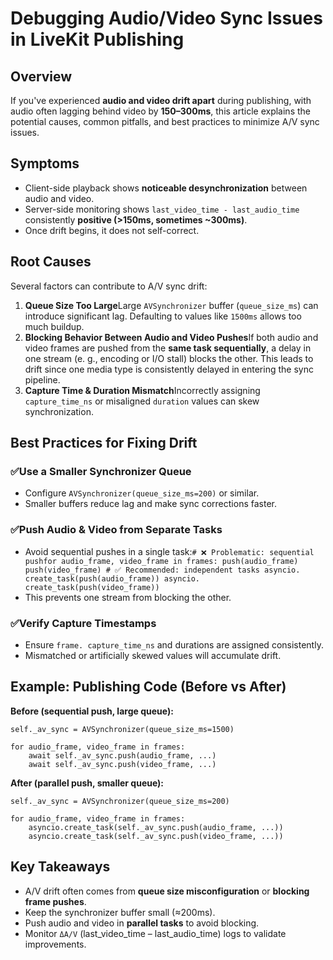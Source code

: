 # Debugging Audio/Video Sync Issues in LiveKit Publishing

## Overview

If you've experienced **audio and video drift apart** during publishing, with audio often lagging behind video by **150–300ms**, this article explains the potential causes, common pitfalls, and best practices to minimize A/V sync issues.


## Symptoms


- Client-side playback shows **noticeable desynchronization** between audio and video.
- Server-side monitoring shows `last_video_time - last_audio_time` consistently **positive (>150ms, sometimes ~300ms)**.
- Once drift begins, it does not self-correct.


## Root Causes

Several factors can contribute to A/V sync drift:


1. **Queue Size Too Large**Large `AVSynchronizer` buffer (`queue_size_ms`) can introduce significant lag. Defaulting to values like `1500ms` allows too much buildup.
2. **Blocking Behavior Between Audio and Video Pushes**If both audio and video frames are pushed from the **same task sequentially**, a delay in one stream (e. g., encoding or I/O stall) blocks the other. This leads to drift since one media type is consistently delayed in entering the sync pipeline.
3. **Capture Time & Duration Mismatch**Incorrectly assigning `capture_time_ns` or misaligned `duration` values can skew synchronization.


## Best Practices for Fixing Drift


### ✅Use a Smaller Synchronizer Queue


- Configure `AVSynchronizer(queue_size_ms=200)` or similar.
- Smaller buffers reduce lag and make sync corrections faster.


### ✅Push Audio & Video from Separate Tasks


- Avoid sequential pushes in a single task:`# ❌ Problematic: sequential pushfor audio_frame, video_frame in frames: push(audio_frame) push(video_frame) # ✅ Recommended: independent tasks asyncio. create_task(push(audio_frame)) asyncio. create_task(push(video_frame)) `
- This prevents one stream from blocking the other.


### ✅Verify Capture Timestamps


- Ensure `frame. capture_time_ns` and durations are assigned consistently.
- Mismatched or artificially skewed values will accumulate drift.


## Example: Publishing Code (Before vs After)

**Before (sequential push, large queue):**


```
self._av_sync = AVSynchronizer(queue_size_ms=1500)

for audio_frame, video_frame in frames:
    await self._av_sync.push(audio_frame, ...)
    await self._av_sync.push(video_frame, ...)

```

**After (parallel push, smaller queue):**


```
self._av_sync = AVSynchronizer(queue_size_ms=200)

for audio_frame, video_frame in frames:
    asyncio.create_task(self._av_sync.push(audio_frame, ...))
    asyncio.create_task(self._av_sync.push(video_frame, ...))

```


## Key Takeaways


- A/V drift often comes from **queue size misconfiguration** or **blocking frame pushes**.
- Keep the synchronizer buffer small (≈200ms).
- Push audio and video in **parallel tasks** to avoid blocking.
- Monitor `ΔA/V` (last_video_time – last_audio_time) logs to validate improvements.